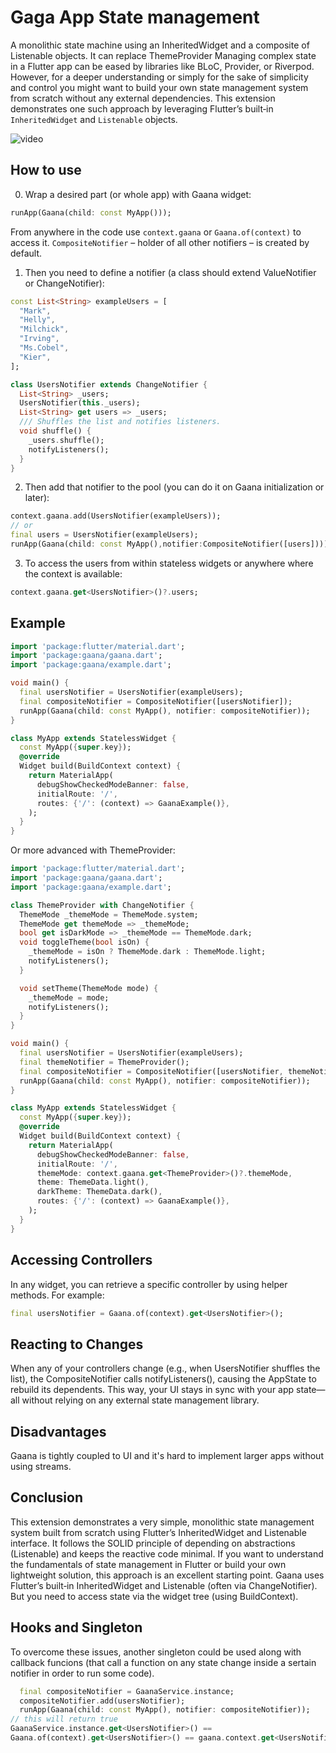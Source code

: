 # Gaga App State management
A monolithic state machine using an InheritedWidget and a composite of Listenable objects.
It can replace ThemeProvider
Managing complex state in a Flutter app can be eased by libraries like BLoC, Provider, or Riverpod. However, for a deeper understanding or simply for the sake of simplicity and control you might want to build your own state management system from scratch without any external dependencies. This extension demonstrates one such approach by leveraging Flutter’s built‑in `InheritedWidget` and `Listenable` objects.


![video](https://github.com/user-attachments/assets/7917f9c5-03e2-43bf-93bd-ad4d4f385dc7)


## How to use
0. Wrap a desired part (or whole app) with Gaana widget:
```dart
runApp(Gaana(child: const MyApp()));
```
From anywhere in the code use `context.gaana` or `Gaana.of(context)` to access it.
`CompositeNotifier` – holder of all other notifiers – is created by default.

1. Then you need to define a notifier (a class should extend ValueNotifier or ChangeNotifier):

```dart
const List<String> exampleUsers = [
  "Mark",
  "Helly",
  "Milchick",
  "Irving",
  "Ms.Cobel",
  "Kier",
];

class UsersNotifier extends ChangeNotifier {
  List<String> _users;
  UsersNotifier(this._users);
  List<String> get users => _users;
  /// Shuffles the list and notifies listeners.
  void shuffle() {
    _users.shuffle();
    notifyListeners();
  }
}
```
2. Then add that notifier to the pool (you can do it on Gaana initialization or later):
```dart
context.gaana.add(UsersNotifier(exampleUsers));
// or 
final users = UsersNotifier(exampleUsers);
runApp(Gaana(child: const MyApp(),notifier:CompositeNotifier([users])));
```
3. To access the users from within stateless widgets or anywhere where the context is available:
```dart
context.gaana.get<UsersNotifier>()?.users;
```

## Example
```dart
import 'package:flutter/material.dart';
import 'package:gaana/gaana.dart';
import 'package:gaana/example.dart';

void main() {
  final usersNotifier = UsersNotifier(exampleUsers);
  final compositeNotifier = CompositeNotifier([usersNotifier]);
  runApp(Gaana(child: const MyApp(), notifier: compositeNotifier));
}

class MyApp extends StatelessWidget {
  const MyApp({super.key});
  @override
  Widget build(BuildContext context) {
    return MaterialApp(
      debugShowCheckedModeBanner: false,
      initialRoute: '/',
      routes: {'/': (context) => GaanaExample()},
    );
  }
}
```
Or more advanced with ThemeProvider:
```dart
import 'package:flutter/material.dart';
import 'package:gaana/gaana.dart';
import 'package:gaana/example.dart';

class ThemeProvider with ChangeNotifier {
  ThemeMode _themeMode = ThemeMode.system;
  ThemeMode get themeMode => _themeMode;
  bool get isDarkMode => _themeMode == ThemeMode.dark;
  void toggleTheme(bool isOn) {
    _themeMode = isOn ? ThemeMode.dark : ThemeMode.light;
    notifyListeners();
  }

  void setTheme(ThemeMode mode) {
    _themeMode = mode;
    notifyListeners();
  }
}

void main() {
  final usersNotifier = UsersNotifier(exampleUsers);
  final themeNotifier = ThemeProvider();
  final compositeNotifier = CompositeNotifier([usersNotifier, themeNotifier]);
  runApp(Gaana(child: const MyApp(), notifier: compositeNotifier));
}

class MyApp extends StatelessWidget {
  const MyApp({super.key});
  @override
  Widget build(BuildContext context) {
    return MaterialApp(
      debugShowCheckedModeBanner: false,
      initialRoute: '/',
      themeMode: context.gaana.get<ThemeProvider>()?.themeMode,
      theme: ThemeData.light(),
      darkTheme: ThemeData.dark(),
      routes: {'/': (context) => GaanaExample()},
    );
  }
}
```

## Accessing Controllers
In any widget, you can retrieve a specific controller by using helper methods. For example:
```dart
final usersNotifier = Gaana.of(context).get<UsersNotifier>();
```

## Reacting to Changes
When any of your controllers change (e.g., when UsersNotifier shuffles the list), the CompositeNotifier calls notifyListeners(), causing the AppState to rebuild its dependents. This way, your UI stays in sync with your app state—all without relying on any external state management library.

## Disadvantages
Gaana is tightly coupled to UI and it's hard to implement larger apps without using streams.

## Conclusion
This extension demonstrates a very simple, monolithic state management system built from scratch using Flutter’s InheritedWidget and Listenable interface.
It follows the SOLID principle of depending on abstractions (Listenable) and keeps the reactive code minimal.
If you want to understand the fundamentals of state management in Flutter or build your own lightweight solution, this approach is an excellent starting point.
Gaana uses Flutter’s built‑in InheritedWidget and Listenable (often via ChangeNotifier). But you need to access state via the widget tree (using BuildContext).

## Hooks and Singleton
To overcome these issues, another singleton could be used along with callback funcions (that call a function on any state change inside a sertain notifier in order to run some code).
```dart
  final compositeNotifier = GaanaService.instance;
  compositeNotifier.add(usersNotifier);
  runApp(Gaana(child: const MyApp(), notifier: compositeNotifier));
// this will return true
GaanaService.instance.get<UsersNotifier>() ==
Gaana.of(context).get<UsersNotifier>() == gaana.context.get<UsersNotifier>();
```